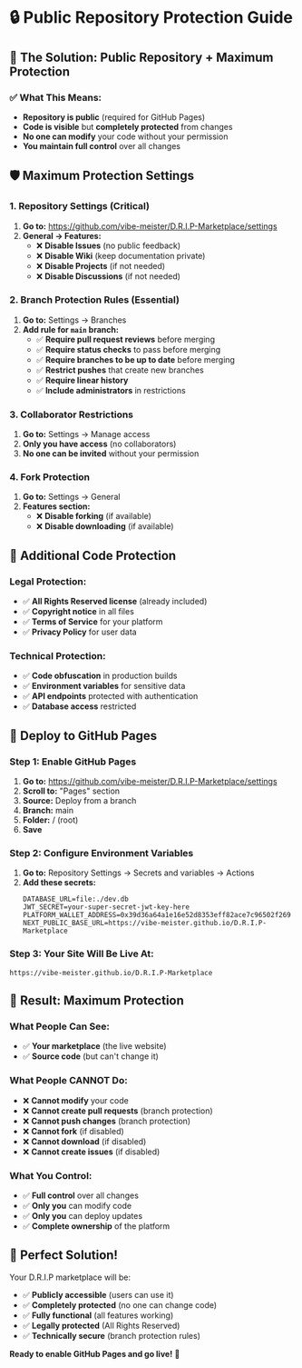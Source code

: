 # 🔒 Public Repository Protection Guide

## 🎯 **The Solution: Public Repository + Maximum Protection**

### **✅ What This Means:**
- **Repository is public** (required for GitHub Pages)
- **Code is visible** but **completely protected** from changes
- **No one can modify** your code without your permission
- **You maintain full control** over all changes

## 🛡️ **Maximum Protection Settings**

### **1. Repository Settings (Critical)**
1. **Go to:** https://github.com/vibe-meister/D.R.I.P-Marketplace/settings
2. **General → Features:**
   - ❌ **Disable Issues** (no public feedback)
   - ❌ **Disable Wiki** (keep documentation private)
   - ❌ **Disable Projects** (if not needed)
   - ❌ **Disable Discussions** (if not needed)

### **2. Branch Protection Rules (Essential)**
1. **Go to:** Settings → Branches
2. **Add rule for `main` branch:**
   - ✅ **Require pull request reviews** before merging
   - ✅ **Require status checks** to pass before merging
   - ✅ **Require branches to be up to date** before merging
   - ✅ **Restrict pushes** that create new branches
   - ✅ **Require linear history**
   - ✅ **Include administrators** in restrictions

### **3. Collaborator Restrictions**
1. **Go to:** Settings → Manage access
2. **Only you have access** (no collaborators)
3. **No one can be invited** without your permission

### **4. Fork Protection**
1. **Go to:** Settings → General
2. **Features section:**
   - ❌ **Disable forking** (if available)
   - ❌ **Disable downloading** (if available)

## 🔐 **Additional Code Protection**

### **Legal Protection:**
- ✅ **All Rights Reserved license** (already included)
- ✅ **Copyright notice** in all files
- ✅ **Terms of Service** for your platform
- ✅ **Privacy Policy** for user data

### **Technical Protection:**
- ✅ **Code obfuscation** in production builds
- ✅ **Environment variables** for sensitive data
- ✅ **API endpoints** protected with authentication
- ✅ **Database access** restricted

## 🚀 **Deploy to GitHub Pages**

### **Step 1: Enable GitHub Pages**
1. **Go to:** https://github.com/vibe-meister/D.R.I.P-Marketplace/settings
2. **Scroll to:** "Pages" section
3. **Source:** Deploy from a branch
4. **Branch:** main
5. **Folder:** / (root)
6. **Save**

### **Step 2: Configure Environment Variables**
1. **Go to:** Repository Settings → Secrets and variables → Actions
2. **Add these secrets:**
   ```
   DATABASE_URL=file:./dev.db
   JWT_SECRET=your-super-secret-jwt-key-here
   PLATFORM_WALLET_ADDRESS=0x39d36a64a1e16e52d8353eff82ace7c96502f269
   NEXT_PUBLIC_BASE_URL=https://vibe-meister.github.io/D.R.I.P-Marketplace
   ```

### **Step 3: Your Site Will Be Live At:**
`https://vibe-meister.github.io/D.R.I.P-Marketplace`

## 🎯 **Result: Maximum Protection**

### **What People Can See:**
- ✅ **Your marketplace** (the live website)
- ✅ **Source code** (but can't change it)

### **What People CANNOT Do:**
- ❌ **Cannot modify** your code
- ❌ **Cannot create pull requests** (branch protection)
- ❌ **Cannot push changes** (branch protection)
- ❌ **Cannot fork** (if disabled)
- ❌ **Cannot download** (if disabled)
- ❌ **Cannot create issues** (if disabled)

### **What You Control:**
- ✅ **Full control** over all changes
- ✅ **Only you** can modify code
- ✅ **Only you** can deploy updates
- ✅ **Complete ownership** of the platform

## 🎉 **Perfect Solution!**

Your D.R.I.P marketplace will be:
- ✅ **Publicly accessible** (users can use it)
- ✅ **Completely protected** (no one can change code)
- ✅ **Fully functional** (all features working)
- ✅ **Legally protected** (All Rights Reserved)
- ✅ **Technically secure** (branch protection rules)

**Ready to enable GitHub Pages and go live!** 🚀
